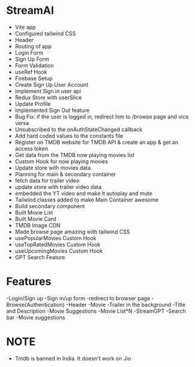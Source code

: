 # StreamAI

- Vite app
- Configured tailwind CSS
- Header
- Routing of app
- Login Form
- Sign Up Form
- Form Validation
- useRef Hook
- Firebase Setup
- Create Sign Up User Account
- Implement Sign in user api
- Redux Store with userSlice
- Update Profile
- Implemented Sign Out feature
- Bug Fix: if the user is logged in, redirect him to /browse page and vice versa
- Unsubscribed to the onAuthStateChanged callback
- Add hard coded values to the constants file
- Register on TMDB website for TMDB API & create an app & get an access token
- Get data from the TMDB now playing movies list
- Custom Hook for now playing movies
- Update store with movies data
- Planning for main & secondary container
- fetch data for trailer video
- update store with trailer video data
- embedded the YT video and make it autoplay and mute
- Tailwind classes added to make Main Container awesome
- Build secondary component
- Built Movie List
- Built Movie Card
- TMDB Image CDN
- Made browse page amazing with tailwind CSS
- usePopularMovies Custom Hook
- useTopRatedMovies Custom Hook
- useUpcomingMovies Custom Hook
- GPT Search Feature

# Features

-Login/Sign up
-Sign in/up form
-redirect to browser page
-Browse(Authentication)
-Header
-Movie
-Trailer in the background
-Title and Description
-Movie Suggestions
-Movie List\*N
-StreamGPT
-Search bar
-Movie suggestions

# NOTE

- Tmdb is banned in India. It doesn't work on Jio
